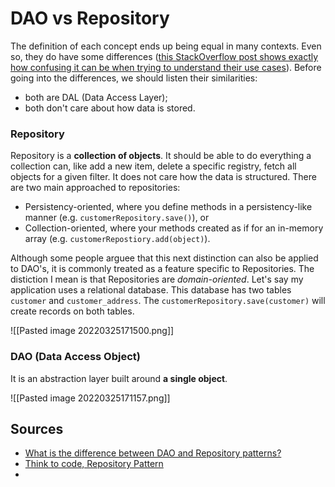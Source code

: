 # DAO vs Repository
The definition of each concept ends up being equal in many contexts. Even so, they do have some differences ([this StackOverflow post shows exactly how confusing it can be when trying to understand their use cases](https://stackoverflow.com/questions/8550124/what-is-the-difference-between-dao-and-repository-patterns)). Before going into the differences, we should listen their similarities:
- both are DAL (Data Access Layer);
- both don't care about how data is stored.

### Repository
Repository is a **collection of objects**. It should be able to do everything a collection can, like add a new item, delete a specific registry, fetch all objects for a given filter. It does not care how the data is structured.
There are two main approached to repositories:
- Persistency-oriented, where you define methods in a persistency-like manner (e.g. `customerRepository.save()`), or
- Collection-oriented, where your methods created as if for an in-memory array (e.g. `customerRepostiory.add(object)`).

Although some people arguee that this next distinction can also be applied to DAO's, it is commonly treated as a feature specific to Repositories. The distiction I mean is that Repositories are *domain-oriented*. 
Let's say my application uses a relational database. This database has two tables `customer` and `customer_address`. The `customerRepository.save(customer)` will create records on both tables.

![[Pasted image 20220325171500.png]]

### DAO (Data Access Object)
It is an abstraction layer built around **a single object**.

![[Pasted image 20220325171157.png]]

## Sources
- [What is the difference between DAO and Repository patterns?](https://stackoverflow.com/a/14967950/13158496)
- [Think to code, Repository Pattern](https://www.thinktocode.com/2018/01/08/repository-pattern/)
- 